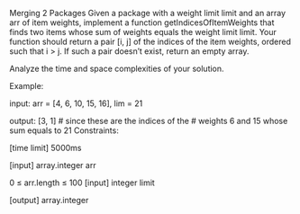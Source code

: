 Merging 2 Packages
Given a package with a weight limit limit and an array arr of item weights, implement a function getIndicesOfItemWeights that finds two items whose sum of weights equals the weight limit limit. Your function should return a pair [i, j] of the indices of the item weights, ordered such that i > j. If such a pair doesn’t exist, return an empty array.

Analyze the time and space complexities of your solution.

Example:

input:  arr = [4, 6, 10, 15, 16],  lim = 21

output: [3, 1] # since these are the indices of the
               # weights 6 and 15 whose sum equals to 21
Constraints:

[time limit] 5000ms

[input] array.integer arr

0 ≤ arr.length ≤ 100
[input] integer limit

[output] array.integer